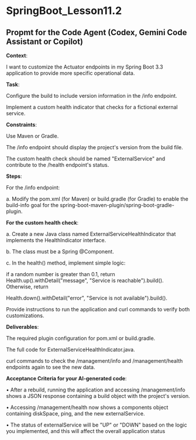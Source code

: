 # SpringBoot_Lesson11.2

## Propmt for the Code Agent (Codex, Gemini Code Assistant or Copilot)

**Context**:

I want to customize the Actuator endpoints in my Spring Boot 3.3 application to provide more specific operational data.

**Task**:

Configure the build to include version information in the /info endpoint.

Implement a custom health indicator that checks for a fictional external service.

**Constraints**:

Use Maven or Gradle.

The /info endpoint should display the project's version from the build file.

The custom health check should be named "ExternalService" and contribute to the /health endpoint's status.

**Steps**:

For the /info endpoint:

a. Modify the pom.xml (for Maven) or build.gradle (for Gradle) to enable the build-info goal for the spring-boot-maven-plugin/spring-boot-gradle-plugin.

**For the custom health check**:

a. Create a new Java class named ExternalServiceHealthIndicator that implements the HealthIndicator interface.

b. The class must be a Spring @Component.

c. In the health() method, implement simple logic:

if a random number is greater than 0.1, return Health.up().withDetail("message", "Service is reachable").build(). Otherwise, return 

Health.down().withDetail("error", "Service is not available").build().

Provide instructions to run the application and curl commands to verify both customizations.

**Deliverables**:

The required plugin configuration for pom.xml or build.gradle.

The full code for ExternalServiceHealthIndicator.java.

curl commands to check the /management/info and /management/health endpoints again to see the new data.

**Acceptance Criteria for your AI-generated code**:

• After a rebuild, running the application and accessing /management/info shows a JSON response containing a build object with the project's version.

• Accessing /management/health now shows a components object containing diskSpace, ping, and the new externalService.

• The status of externalService will be "UP" or "DOWN" based on the logic you implemented, and this will affect the overall application status
